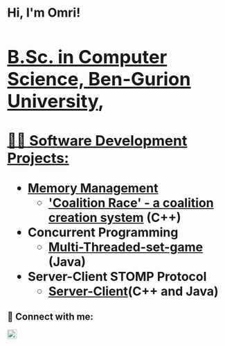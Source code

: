 <h1>Hi, I'm Omri! <br/><a href="https://github.com/joshmadakor1"><h2>B.Sc. in Computer Science, Ben-Gurion University</a>, <a href="www.linkedin.com/in/omrihadad"> </h2>

<h3>👨‍💻 Software Development Projects:</h3>

- <b>Memory Management</b>
  - ['Coalition Race' - a coalition creation system](https://github.com/omrihadad41098/MemoryManagement) <b>(C++)</b>
- <b>Concurrent Programming</b>
  - [Multi-Threaded-set-game](https://github.com/omrihadad41098/ConcurrentProgramming_) <b>(Java)</b>
- <b>Server-Client STOMP Protocol </b>
  - [Server-Client](https://github.com/omrihadad41098/ServerClient)<b>(C++ and Java)</b>
  

<h2> 🤳 Connect with me:</h2>


[<img align="left" alt="JoshMadakor | LinkedIn" width="22px" src="https://cdn.jsdelivr.net/npm/simple-icons@v3/icons/linkedin.svg" />][linkedin]



[linkedin]: https://www.linkedin.com/in/omrihadad

